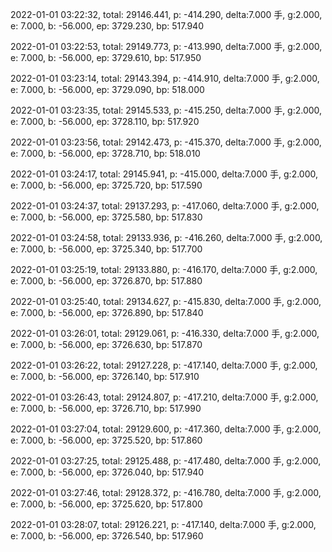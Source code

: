2022-01-01 03:22:32, total: 29146.441, p: -414.290, delta:7.000 手, g:2.000, e: 7.000, b: -56.000, ep: 3729.230, bp: 517.940

2022-01-01 03:22:53, total: 29149.773, p: -413.990, delta:7.000 手, g:2.000, e: 7.000, b: -56.000, ep: 3729.610, bp: 517.950

2022-01-01 03:23:14, total: 29143.394, p: -414.910, delta:7.000 手, g:2.000, e: 7.000, b: -56.000, ep: 3729.090, bp: 518.000

2022-01-01 03:23:35, total: 29145.533, p: -415.250, delta:7.000 手, g:2.000, e: 7.000, b: -56.000, ep: 3728.110, bp: 517.920

2022-01-01 03:23:56, total: 29142.473, p: -415.370, delta:7.000 手, g:2.000, e: 7.000, b: -56.000, ep: 3728.710, bp: 518.010

2022-01-01 03:24:17, total: 29145.941, p: -415.000, delta:7.000 手, g:2.000, e: 7.000, b: -56.000, ep: 3725.720, bp: 517.590

2022-01-01 03:24:37, total: 29137.293, p: -417.060, delta:7.000 手, g:2.000, e: 7.000, b: -56.000, ep: 3725.580, bp: 517.830

2022-01-01 03:24:58, total: 29133.936, p: -416.260, delta:7.000 手, g:2.000, e: 7.000, b: -56.000, ep: 3725.340, bp: 517.700

2022-01-01 03:25:19, total: 29133.880, p: -416.170, delta:7.000 手, g:2.000, e: 7.000, b: -56.000, ep: 3726.870, bp: 517.880

2022-01-01 03:25:40, total: 29134.627, p: -415.830, delta:7.000 手, g:2.000, e: 7.000, b: -56.000, ep: 3726.890, bp: 517.840

2022-01-01 03:26:01, total: 29129.061, p: -416.330, delta:7.000 手, g:2.000, e: 7.000, b: -56.000, ep: 3726.630, bp: 517.870

2022-01-01 03:26:22, total: 29127.228, p: -417.140, delta:7.000 手, g:2.000, e: 7.000, b: -56.000, ep: 3726.140, bp: 517.910

2022-01-01 03:26:43, total: 29124.807, p: -417.210, delta:7.000 手, g:2.000, e: 7.000, b: -56.000, ep: 3726.710, bp: 517.990

2022-01-01 03:27:04, total: 29129.600, p: -417.360, delta:7.000 手, g:2.000, e: 7.000, b: -56.000, ep: 3725.520, bp: 517.860

2022-01-01 03:27:25, total: 29125.488, p: -417.480, delta:7.000 手, g:2.000, e: 7.000, b: -56.000, ep: 3726.040, bp: 517.940

2022-01-01 03:27:46, total: 29128.372, p: -416.780, delta:7.000 手, g:2.000, e: 7.000, b: -56.000, ep: 3725.620, bp: 517.800

2022-01-01 03:28:07, total: 29126.221, p: -417.140, delta:7.000 手, g:2.000, e: 7.000, b: -56.000, ep: 3726.540, bp: 517.960